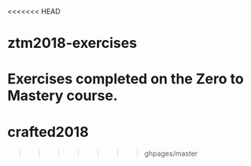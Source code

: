 <<<<<<< HEAD
# ztm2018-exercises
Exercises completed on the Zero to Mastery course.
=======
# crafted2018
>>>>>>> ghpages/master
